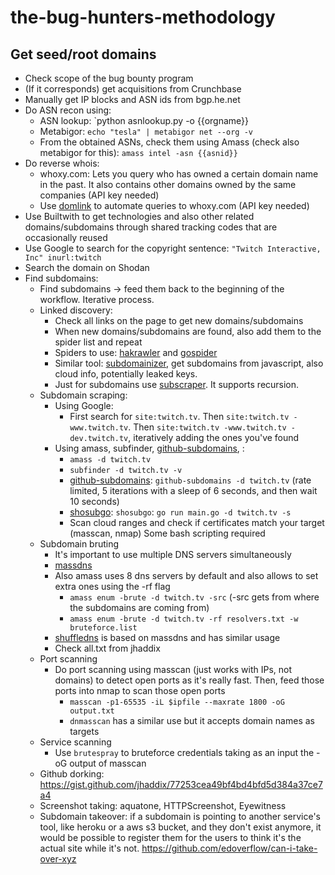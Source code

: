 # the-bug-hunters-methodology

## Get seed/root domains
- Check scope of the bug bounty program
- (If it corresponds) get acquisitions from Crunchbase
- Manually get IP blocks and ASN ids from bgp.he.net
- Do ASN recon using:
  - ASN lookup: `python asnlookup.py -o {{orgname}}
  - Metabigor: `echo "tesla" | metabigor net --org -v`
  - From the obtained ASNs, check them using Amass (check also metabigor for this): `amass intel -asn {{asnid}}`
- Do reverse whois:
  - whoxy.com: Lets you query who has owned a certain domain name in the past. It also contains other domains owned by the same companies (API key needed)
  - Use [domlink](https://github.com/vysecurity/DomLink) to automate queries to whoxy.com (API key needed)
- Use Builtwith to get technologies and also other related domains/subdomains through shared tracking codes that are occasionally reused
- Use Google to search for the copyright sentence: `"Twitch Interactive, Inc" inurl:twitch`
- Search the domain on Shodan
- Find subdomains:
  - Find subdomains -> feed them back to the beginning of the workflow. Iterative process.
  - Linked discovery:
    - Check all links on the page to get new domains/subdomains
    - When new domains/subdomains are found, also add them to the spider list and repeat
    - Spiders to use: [hakrawler](https://github.com/hakluke/hakrawler) and [gospider](https://github.com/jaeles-project/gospider)
    - Similar tool: [subdomainizer](https://github.com/nsonaniya2010/SubDomainizer), get subdomains from javascript, also cloud info, potentially leaked keys.
    - Just for subdomains use [subscraper](https://github.com/Cillian-Collins/subscraper). It supports recursion.
  - Subdomain scraping:
    - Using Google:
      - First search for `site:twitch.tv`. Then `site:twitch.tv -www.twitch.tv`. Then `site:twitch.tv -www.twitch.tv -dev.twitch.tv`, iteratively adding the ones you've found
    - Using amass, subfinder, [github-subdomains](https://github.com/gwen001/github-subdomains), :
      - `amass -d twitch.tv`
      - `subfinder -d twitch.tv -v`
      - [github-subdomains](https://github.com/gwen001/github-subdomains): `github-subdomains -d twitch.tv` (rate limited, 5 iterations with a sleep of 6 seconds, and then wait 10 seconds)
      - [shosubgo](https://github.com/incogbyte/shosubgo): `shosubgo`: `go run main.go -d twitch.tv -s`
      - Scan cloud ranges and check if certificates match your target (masscan, nmap) Some bash scripting required
  - Subdomain bruting
    - It's important to use multiple DNS servers simultaneously
    - [massdns](https://github.com/blechschmidt/massdns)
    - Also amass uses 8 dns servers by default and also allows to set extra ones using the -rf flag
      - `amass enum -brute -d twitch.tv -src` (-src gets from where the subdomains are coming from)
      - `amass enum -brute -d twitch.tv -rf resolvers.txt -w bruteforce.list`
    - [shuffledns](https://github.com/projectdiscovery/shuffledns) is based on massdns and has similar usage
    - Check all.txt from jhaddix
  - Port scanning
    - Do port scanning using masscan (just works with IPs, not domains) to detect open ports as it's really fast. Then, feed those ports into nmap to scan those open ports
      - `masscan -p1-65535 -iL $ipfile --maxrate 1800 -oG output.txt`
      - `dnmasscan` has a similar use but it accepts domain names as targets
  - Service scanning
    - Use `brutespray` to bruteforce credentials taking as an input the -oG output of masscan
  - Github dorking: https://gist.github.com/jhaddix/77253cea49bf4bd4bfd5d384a37ce7a4
  - Screenshot taking: aquatone, HTTPScreenshot, Eyewitness
  - Subdomain takeover: if a subdomain is pointing to another service's tool, like heroku or a aws s3 bucket, and they don't exist anymore, it would be possible to register them for the users to think it's the actual site while it's not. https://github.com/edoverflow/can-i-take-over-xyz
  
    
    
